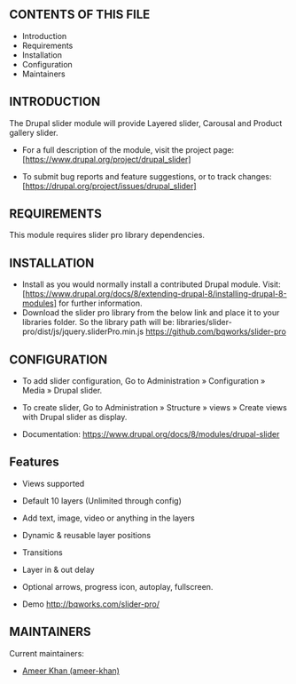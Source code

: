 ## CONTENTS OF THIS FILE
   
 * Introduction
 * Requirements
 * Installation
 * Configuration
 * Maintainers
 
## INTRODUCTION

The Drupal slider module will provide Layered slider, 
Carousal and Product gallery slider. 

 * For a full description of the module, visit the project page:
   [https://www.drupal.org/project/drupal_slider]

 * To submit bug reports and feature suggestions, or to track changes:
   [https://drupal.org/project/issues/drupal_slider]

## REQUIREMENTS

This module requires slider pro library dependencies.

## INSTALLATION
 
 * Install as you would normally install a contributed Drupal module. Visit:
   [https://www.drupal.org/docs/8/extending-drupal-8/installing-drupal-8-modules]
   for further information.
 * Download the slider pro library from the below link and place it to
   your libraries folder. So the library path will be: 
   libraries/slider-pro/dist/js/jquery.sliderPro.min.js
   https://github.com/bqworks/slider-pro

## CONFIGURATION

 * To add slider configuration, Go to Administration » Configuration » 
 Media » Drupal slider.

 * To create slider, Go to Administration » Structure » 
 views » Create views with Drupal slider as display.

 * Documentation: https://www.drupal.org/docs/8/modules/drupal-slider

## Features

 * Views supported
 * Default 10 layers (Unlimited through config)
 * Add text, image, video or anything in the layers
 * Dynamic & reusable layer positions
 * Transitions
 * Layer in & out delay
 * Optional arrows, progress icon, autoplay, fullscreen.

 * Demo http://bqworks.com/slider-pro/


## MAINTAINERS

Current maintainers:
 * [Ameer Khan (ameer-khan)](https://www.drupal.org/u/ameer-khan)
